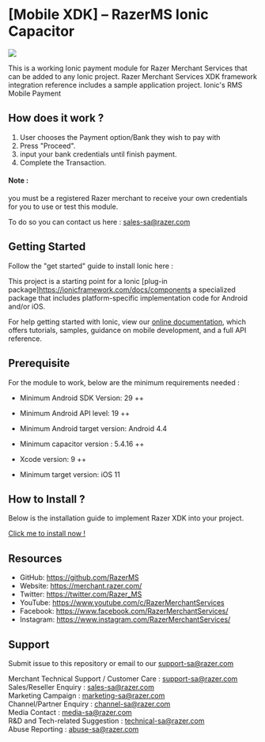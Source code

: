 <!--
 # license: Copyright © 2011-2020 Razer Merchant Services. All Rights Reserved. 
 -->
 # [Mobile XDK] – RazerMS Ionic Capacitor

<img src="https://user-images.githubusercontent.com/38641542/74424311-a9d64000-4e8c-11ea-8d80-d811cfe66972.jpg">

This is a working Ionic payment module for Razer Merchant Services that can be added to any Ionic project. Razer Merchant Services XDK framework integration reference includes a sample application project.
Ionic's RMS Mobile Payment


## How does it work ? 


 1. User chooses the Payment option/Bank they wish to pay with 
 2. Press "Proceed".
 3. input your bank credentials until finish payment. 
 4. Complete the Transaction. 

#### Note :

you must be a registered Razer merchant to receive your own credentials for you to use or test this module.

To do so you can contact us here : sales-sa@razer.com

## Getting Started

Follow the "get started" guide to install Ionic here :

This project is a starting point for a Ionic
[plug-in package]https://ionicframework.com/docs/components
a specialized package that includes platform-specific implementation code for
Android and/or iOS.

For help getting started with Ionic, view our
[online documentation](https://Flutter.dev/docs), which offers tutorials,
samples, guidance on mobile development, and a full API reference.


## Prerequisite 

For the module to work, below are the minimum requirements needed :


- Minimum Android SDK Version: 29 ++

- Minimum Android API level: 19 ++

- Minimum Android target version: Android 4.4

- Minimum capacitor version : 5.4.16 ++

- Xcode version: 9 ++

- Minimum target version: iOS 11

## How to Install ? 

Below is the installation guide to implement Razer XDK into your project. 

[Click me to install now !](https://github.com/Naloff67/Mobile-XDK-RazerMS_Ionic/wiki/Installation-Guide)


## Resources

- GitHub:     https://github.com/RazerMS
- Website:    https://merchant.razer.com/
- Twitter:    https://twitter.com/Razer_MS
- YouTube:    https://www.youtube.com/c/RazerMerchantServices
- Facebook:   https://www.facebook.com/RazerMerchantServices/
- Instagram:  https://www.instagram.com/RazerMerchantServices/


## Support

Submit issue to this repository or email to our support-sa@razer.com

Merchant Technical Support / Customer Care : support-sa@razer.com<br>
Sales/Reseller Enquiry : sales-sa@razer.com<br>
Marketing Campaign : marketing-sa@razer.com<br>
Channel/Partner Enquiry : channel-sa@razer.com<br>
Media Contact : media-sa@razer.com<br>
R&D and Tech-related Suggestion : technical-sa@razer.com<br>
Abuse Reporting : abuse-sa@razer.com
